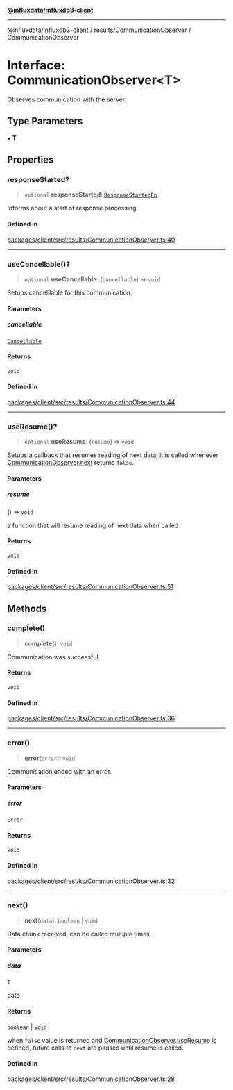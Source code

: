 [**@influxdata/influxdb3-client**](../../../index.md)

***

[@influxdata/influxdb3-client](../../../modules.md) / [results/CommunicationObserver](../index.md) / CommunicationObserver

# Interface: CommunicationObserver\<T\>

Observes communication with the server.

## Type Parameters

• **T**

## Properties

### responseStarted?

> `optional` **responseStarted**: [`ResponseStartedFn`](../type-aliases/ResponseStartedFn.md)

Informs about a start of response processing.

#### Defined in

[packages/client/src/results/CommunicationObserver.ts:40](https://github.com/InfluxCommunity/influxdb3-js/blob/6328be2232de5032f7226e569b6b0154d8900f73/packages/client/src/results/CommunicationObserver.ts#L40)

***

### useCancellable()?

> `optional` **useCancellable**: (`cancellable`) => `void`

Setups cancelllable for this communication.

#### Parameters

##### cancellable

[`Cancellable`](../../Cancellable/interfaces/Cancellable.md)

#### Returns

`void`

#### Defined in

[packages/client/src/results/CommunicationObserver.ts:44](https://github.com/InfluxCommunity/influxdb3-js/blob/6328be2232de5032f7226e569b6b0154d8900f73/packages/client/src/results/CommunicationObserver.ts#L44)

***

### useResume()?

> `optional` **useResume**: (`resume`) => `void`

Setups a callback that resumes reading of next data, it is called whenever
[CommunicationObserver.next](CommunicationObserver.md#next) returns `false`.

#### Parameters

##### resume

() => `void`

a function that will resume reading of next data when called

#### Returns

`void`

#### Defined in

[packages/client/src/results/CommunicationObserver.ts:51](https://github.com/InfluxCommunity/influxdb3-js/blob/6328be2232de5032f7226e569b6b0154d8900f73/packages/client/src/results/CommunicationObserver.ts#L51)

## Methods

### complete()

> **complete**(): `void`

Communication was successful.

#### Returns

`void`

#### Defined in

[packages/client/src/results/CommunicationObserver.ts:36](https://github.com/InfluxCommunity/influxdb3-js/blob/6328be2232de5032f7226e569b6b0154d8900f73/packages/client/src/results/CommunicationObserver.ts#L36)

***

### error()

> **error**(`error`): `void`

Communication ended with an error.

#### Parameters

##### error

`Error`

#### Returns

`void`

#### Defined in

[packages/client/src/results/CommunicationObserver.ts:32](https://github.com/InfluxCommunity/influxdb3-js/blob/6328be2232de5032f7226e569b6b0154d8900f73/packages/client/src/results/CommunicationObserver.ts#L32)

***

### next()

> **next**(`data`): `boolean` \| `void`

Data chunk received, can be called multiple times.

#### Parameters

##### data

`T`

data

#### Returns

`boolean` \| `void`

when `false` value is returned and [CommunicationObserver.useResume](CommunicationObserver.md#useresume) is defined,
future calls to `next` are paused until resume is called.

#### Defined in

[packages/client/src/results/CommunicationObserver.ts:28](https://github.com/InfluxCommunity/influxdb3-js/blob/6328be2232de5032f7226e569b6b0154d8900f73/packages/client/src/results/CommunicationObserver.ts#L28)
